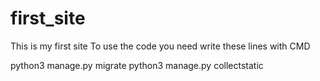 # first_site
This is my first site
To use the code
you need write these lines with CMD

python3 manage.py migrate
python3 manage.py collectstatic
